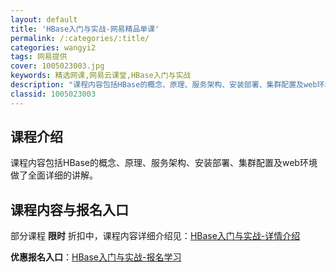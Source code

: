 ```yaml
---
layout: default
title: 'HBase入门与实战-网易精品单课'
permalink: /:categories/:title/
categories: wangyi2
tags: 网易提供
cover: 1005023003.jpg
keywords: 精选网课,网易云课堂,HBase入门与实战
description: "课程内容包括HBase的概念、原理、服务架构、安装部署、集群配置及web环境做了全面详细的讲解。HBase入门与实战"
classid: 1005023003
---
```


## 课程介绍

课程内容包括HBase的概念、原理、服务架构、安装部署、集群配置及web环境做了全面详细的讲解。

## 课程内容与报名入口

部分课程 **限时** 折扣中，课程内容详细介绍见：[HBase入门与实战-详情介绍](https://study.163.com/course/introduction/1005023003.htm?share=1&shareId=1025206652&utm_campaign=share&utm_medium=iphoneShare&utm_source=&utm_u=1025206652)

**优惠报名入口**：[HBase入门与实战-报名学习](https://study.163.com/course/introduction/1005023003.htm?share=1&shareId=1025206652&utm_campaign=share&utm_medium=iphoneShare&utm_source=&utm_u=1025206652)

